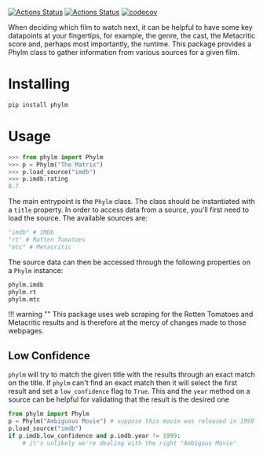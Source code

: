 [![Actions Status](https://github.com/dbatten5/phylm/workflows/Tests/badge.svg)](https://github.com/dbatten5/phylm/actions)
[![Actions Status](https://github.com/dbatten5/phylm/workflows/Release/badge.svg)](https://github.com/dbatten5/phylm/actions)
[![codecov](https://codecov.io/gh/dbatten5/phylm/branch/master/graph/badge.svg?token=P233M48EA6)](https://codecov.io/gh/dbatten5/phylm)

When deciding which film to watch next, it can be helpful to have some key
datapoints at your fingertips, for example, the genre, the cast, the Metacritic
score and, perhaps most importantly, the runtime. This package provides a Phylm
class to gather information from various sources for a given film.

# Installing

```bash
pip install phylm
```

# Usage

```python
>>> from phylm import Phylm
>>> p = Phylm("The Matrix")
>>> p.load_source("imdb")
>>> p.imdb.rating
8.7
```

The main entrypoint is the `Phylm` class. The class should be instantiated with
a `title` property. In order to access data from a source, you'll first need to
load the source. The available sources are:

```python
"imdb" # IMDb
"rt" # Rotten Tomatoes
"mtc" # Metacritic
```

The source data can then be accessed through the following properties on a `Phylm`
instance:

```python
phylm.imdb
phylm.rt
phylm.mtc
```

!!! warning ""
    This package uses web scraping for the Rotten Tomatoes and Metacritic
    results and is therefore at the mercy of changes made to those webpages.


## Low Confidence

`phylm` will try to match the given title with the results through an exact
match on the title. If `phylm` can't find an exact match then it will select the
first result and set a `low_confidence` flag to `True`. This and the `year`
method on a source can be helpful for validating that the result is the desired
one


```python
from phylm import Phylm
p = Phylm("Ambiguous Movie") # suppose this movie was released in 1999
p.load_source("imdb")
if p.imdb.low_confidence and p.imdb.year != 1999:
    # it's unlikely we're dealing with the right "Ambigous Movie"
```
